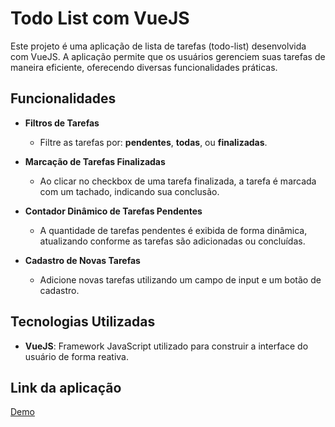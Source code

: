 # Todo List com VueJS

Este projeto é uma aplicação de lista de tarefas (todo-list) desenvolvida com VueJS. A aplicação permite que os usuários gerenciem suas tarefas de maneira eficiente, oferecendo diversas funcionalidades práticas.

## Funcionalidades

- **Filtros de Tarefas**
  - Filtre as tarefas por: **pendentes**, **todas**, ou **finalizadas**.
  
- **Marcação de Tarefas Finalizadas**
  - Ao clicar no checkbox de uma tarefa finalizada, a tarefa é marcada com um tachado, indicando sua conclusão.
  
- **Contador Dinâmico de Tarefas Pendentes**
  - A quantidade de tarefas pendentes é exibida de forma dinâmica, atualizando conforme as tarefas são adicionadas ou concluídas.

- **Cadastro de Novas Tarefas**
  - Adicione novas tarefas utilizando um campo de input e um botão de cadastro.

## Tecnologias Utilizadas

- **VueJS**: Framework JavaScript utilizado para construir a interface do usuário de forma reativa.

## Link da aplicação

[Demo](https://todo-vue-blue-five.vercel.app/)
